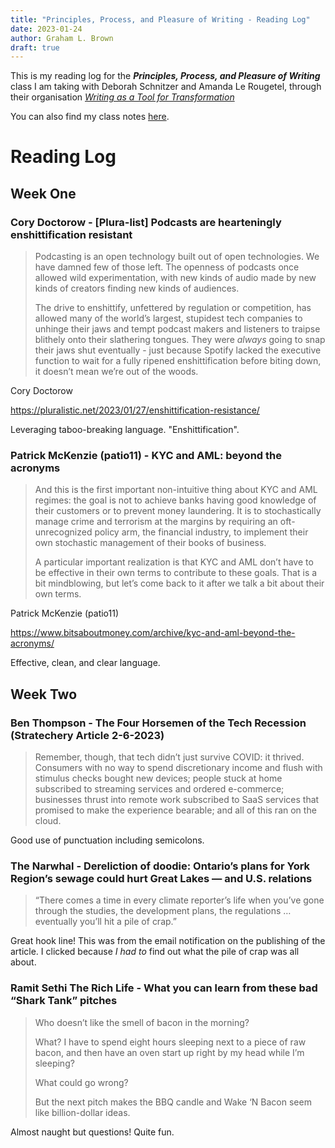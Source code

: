 ```yaml
---
title: "Principles, Process, and Pleasure of Writing - Reading Log"
date: 2023-01-24
author: Graham L. Brown
draft: true
---
```


This is my reading log for the **_Principles, Process, and Pleasure of Writing_** class I am taking with Deborah Schnitzer and Amanda Le Rougetel, through their organisation [_Writing as a Tool for Transformation_](https://www.writingastool.ca/)

You can also find my class notes [here](./writing/2023-01-24-writing-class).

# Reading Log

## Week One

### Cory Doctorow - [Plura-list] Podcasts are hearteningly enshittification resistant

> Podcasting is an open technology built out of open technologies. We have damned few of those left. The openness of podcasts once allowed wild experimentation, with new kinds of audio made by new kinds of creators finding new kinds of audiences.
>
> The drive to enshittify, unfettered by regulation or competition, has allowed many of the world’s largest, stupidest tech companies to unhinge their jaws and tempt podcast makers and listeners to traipse blithely onto their slathering tongues. They were *always* going to snap their jaws shut eventually - just because Spotify lacked the executive function to wait for a fully ripened enshittification before biting down, it doesn’t mean we’re out of the woods.

Cory Doctorow

https://pluralistic.net/2023/01/27/enshittification-resistance/

Leveraging taboo-breaking language. "Enshittification". 

### Patrick McKenzie (patio11) - KYC and AML: beyond the acronyms 

> And this is the first important non-intuitive thing about KYC and AML regimes: the goal is not to achieve banks having good knowledge of their customers or to prevent money laundering. It is to stochastically manage crime and terrorism at the margins by requiring an oft-unrecognized policy arm, the financial industry, to implement their own stochastic management of their books of business.
>
> A particular important realization is that KYC and AML don’t have to be effective in their own terms to contribute to these goals. That is a bit mindblowing, but let’s come back to it after we talk a bit about their own terms.

Patrick McKenzie (patio11)

https://www.bitsaboutmoney.com/archive/kyc-and-aml-beyond-the-acronyms/

Effective, clean, and clear language.

## Week Two

### Ben Thompson - The Four Horsemen of the Tech Recession (Stratechery Article 2-6-2023)

> Remember, though, that tech didn’t just survive COVID: it thrived. Consumers with no way to spend discretionary income and flush with stimulus checks bought new devices; people stuck at home subscribed to streaming services and ordered e-commerce; businesses thrust into remote work subscribed to SaaS services that promised to make the experience bearable; and all of this ran on the cloud.

Good use of punctuation including semicolons.

### The Narwhal - Dereliction of doodie: Ontario’s plans for York Region’s sewage could hurt Great Lakes — and U.S. relations

> “There comes a time in every climate reporter’s life when you’ve gone through the studies, the development plans, the regulations … eventually you’ll hit a pile of crap.” 

Great hook line! This was from the email notification on the publishing of the article. I clicked because _I had to_ find out what the pile of crap was all about.

### Ramit Sethi The Rich Life - What you can learn from these bad “Shark Tank” pitches

> Who doesn’t like the smell of bacon in the morning? 
>
> What? I have to spend eight hours sleeping next to a piece of raw bacon, and then have an oven start up right by my head while I’m sleeping? 
>
> What could go wrong? 
>
> But the next pitch makes the BBQ candle and Wake ‘N Bacon seem like billion-dollar ideas.

Almost naught but questions! Quite fun.
